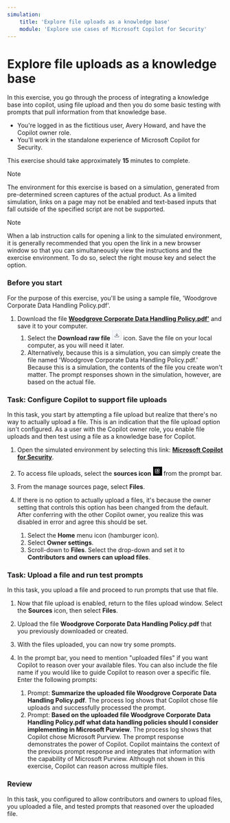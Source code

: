 ```yaml
---
simulation:
    title: 'Explore file uploads as a knowledge base'
    module: 'Explore use cases of Microsoft Copilot for Security'
---
```


# Explore file uploads as a knowledge base

In this exercise, you go through the process of integrating a knowledge base into copilot, using file upload and then you do some basic testing with prompts that pull information from that knowledge base.

- You're logged in as the fictitious user, Avery Howard, and have the Copilot owner role.
- You'll work in the standalone experience of Microsoft Copilot for Security.

This exercise should take approximately **15** minutes to complete.

> [!NOTE]
> The environment for this exercise is based on a simulation, generated from pre-determined screen captures of the actual product. As a limited simulation, links on a page may not be enabled and text-based inputs that fall outside of the specified script are not be supported.

> [!NOTE]
> When a lab instruction calls for opening a link to the simulated environment, it is generally recommended that you open the link in a new browser window so that you can simultaneously view the instructions and the exercise environment. To do so, select the right mouse key and select the option.


### Before you start

For the purpose of this exercise, you'll be using a sample file, 'Woodgrove Corporate Data Handling Policy.pdf'.

1. Download the file **[Woodgrove Corporate Data Handling Policy.pdf'](https://github.com/MicrosoftLearning/SC-5006-Get-started-with-Microsoft-Copilot-for-Security/blob/master/Sample%20files/Woodgrove%20Corporate%20Data%20Handling%20Policy.pdf?azure-portal=true)** and save it to your computer.
    1. Select the **Download raw file ![download raw file icon](media/raw-file-download-icon-v2.png)** icon.  Save the file on your local computer, as you will need it later.  
    1. Alternatively, because this is a simulation, you can simply create the file named 'Woodgrove Corporate Data Handling Policy.pdf.' Because this is a simulation, the contents of the file you create won't matter.  The prompt responses shown in the simulation, however, are based on the actual file.

### Task: Configure Copilot to support file uploads

In this task, you start by attempting a file upload but realize that there's no way to actually upload a file. This is an indication that the file upload option isn't configured. As a user with the Copilot owner role, you enable file uploads and then test using a file as a knowledge base for Copilot.

1. Open the simulated environment by selecting this link: **[Microsoft Copilot for Security](https://app.highlights.guide/start/89f9d04d-283c-4788-8214-22e4d5b4b171?link=0&token=40f793d4-2956-40a4-b11a-6b3d4f92557f&azure-portal=true)**.

1. To access file uploads, select the **sources icon** ![sources icon](media/sources-icon.png) from the prompt bar.

1. From the manage sources page, select **Files**.
1. If there is no option to actually upload a files, it's because the owner setting that controls this option has been changed from the default. After conferring with the other Copilot owner, you realize this was disabled in error and agree this should be set.
    1. Select the **Home** menu icon (hamburger icon).
    1. Select **Owner settings**.
    1. Scroll-down to **Files**. Select the drop-down and set it to **Contributors and owners can upload files**.

### Task: Upload a file and run test prompts

In this task, you upload a file and proceed to run prompts that use that file.

1. Now that file upload is enabled, return to the files upload window. Select the **Sources** icon, then select **Files**.

1. Upload the file **Woodgrove Corporate Data Handling Policy.pdf** that you previously downloaded or created.
1. With the files uploaded, you can now try some prompts.
1. In the prompt bar, you need to mention "uploaded files" if you want Copilot to reason over your available files. You can also include the file name if you would like to guide Copilot to reason over a specific file. Enter the following prompts:
    1. Prompt: **Summarize the uploaded file Woodgrove Corporate Data Handling Policy.pdf**. The process log shows that Copilot chose file uploads and successfully processed the prompt.
    1. Prompt: **Based on the uploaded file Woodgrove Corporate Data Handling Policy.pdf what data handling policies should I consider implementing in Microsoft Purview**. The process log shows that Copilot chose Microsoft Purview. The prompt response demonstrates the power of Copilot. Copilot maintains the context of the previous prompt response and integrates that information with the capability of Microsoft Purview. Although not shown in this exercise, Copilot can reason across multiple files.

### Review

In this task, you configured to allow contributors and owners to upload files, you uploaded a file, and tested prompts that reasoned over the uploaded file.
